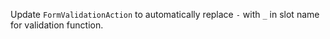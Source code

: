 Update `FormValidationAction` to automatically replace `-` with `_` in slot name for validation function.